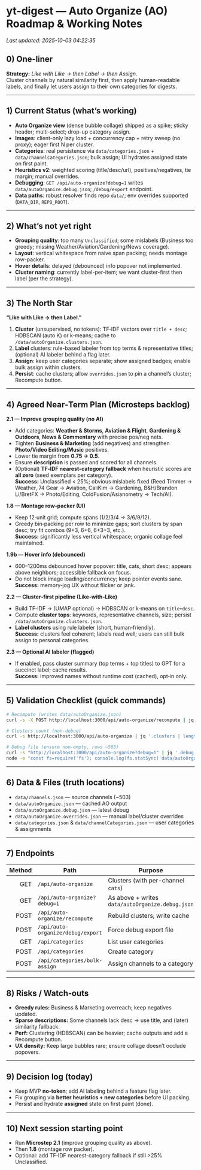 # yt-digest — Auto Organize (AO) Roadmap & Working Notes
_Last updated: 2025-10-03 04:22:35_

## 0) One-liner
**Strategy:** _Like with Like → then Label → then Assign._  
Cluster channels by natural similarity first, then apply human-readable labels, and finally let users assign to their own categories for digests.

---

## 1) Current Status (what’s working)
- **Auto Organize view** (dense bubble collage) shipped as a spike; sticky header; multi-select; drop-up category assign.
- **Images**: client-only lazy load + concurrency cap + retry sweep (no proxy); eager first N per cluster.
- **Categories**: real persistence via `data/categories.json` + `data/channelCategories.json`; bulk assign; UI hydrates assigned state on first paint.
- **Heuristics v2**: weighted scoring (title/desc/url), positives/negatives, tie margin; manual overrides.
- **Debugging**: `GET /api/auto-organize?debug=1` writes `data/autoOrganize.debug.json`; `/debug/export` endpoint.
- **Data paths**: robust resolver finds repo `data/`; env overrides supported (`DATA_DIR`, `REPO_ROOT`).

---

## 2) What’s not yet right
- **Grouping quality**: too many `Unclassified`; some mislabels (Business too greedy; missing Weather/Aviation/Gardening/News coverage).
- **Layout**: vertical whitespace from naive span packing; needs montage row-packer.
- **Hover details**: delayed (debounced) info popover not implemented.
- **Cluster naming**: currently label-per-item; we want cluster-first then label (per the strategy).

---

## 3) The North Star
**“Like with Like → then Label.”**
1. **Cluster** (unsupervised, no tokens): TF‑IDF vectors over `title + desc`; HDBSCAN (auto K) or k‑means; cache to `/data/autoOrganize.clusters.json`.
2. **Label** clusters: rule-based labeler from top terms & representative titles; (optional) AI labeler behind a flag later.
3. **Assign**: keep user categories separate; show assigned badges; enable bulk assign within clusters.
4. **Persist**: cache clusters; allow `overrides.json` to pin a channel’s cluster; Recompute button.

---

## 4) Agreed Near‑Term Plan (Microsteps backlog)
**2.1 — Improve grouping quality (no AI)**
- Add categories: **Weather & Storms**, **Aviation & Flight**, **Gardening & Outdoors**, **News & Commentary** with precise pos/neg nets.
- Tighten **Business & Marketing** (add negatives) and strengthen **Photo/Video Editing/Music** positives.
- Lower tie margin from **0.75 → 0.5**.
- Ensure **description** is passed and scored for all channels.
- (Optional) **TF‑IDF nearest-category fallback** when heuristic scores are **all zero** (seed exemplars per category).  
**Success:** Unclassified < 25%; obvious mislabels fixed (Reed Timmer → Weather, 74 Gear → Aviation, CaliKim → Gardening, B&H/Brandon Li/BretFX → Photo/Editing, ColdFusion/Asianometry → Tech/AI).

**1.8 — Montage row‑packer (UI)**
- Keep 12‑unit grid; compute spans (1/2/3/4 → 3/6/9/12).
- Greedy bin‑packing per row to minimize gaps; sort clusters by span desc; try fit combos (9+3, 6+6, 6+3+3, etc.).  
**Success:** significantly less vertical whitespace; organic collage feel maintained.

**1.9b — Hover info (debounced)**
- 600–1200ms debounced hover popover: title, cats, short desc; appears above neighbors; accessible fallback on focus.
- Do not block image loading/concurrency; keep pointer events sane.  
**Success:** memory‑jog UX without flicker or jank.

**2.2 — Cluster‑first pipeline (Like‑with‑Like)**
- Build TF‑IDF → (UMAP optional) → HDBSCAN or k‑means on `title+desc`.
- Compute **cluster tops**: keywords, representative channels, size; persist `/data/autoOrganize.clusters.json`.
- **Label clusters** using rule labeler (short, human‑friendly).  
**Success:** clusters feel coherent; labels read well; users can still bulk assign to personal categories.

**2.3 — Optional AI labeler (flagged)**
- If enabled, pass cluster summary (top terms + top titles) to GPT for a succinct label; cache results.  
**Success:** improved names without runtime cost (cached), opt‑in only.

---

## 5) Validation Checklist (quick commands)
```bash
# Recompute (writes data/autoOrganize.json)
curl -s -X POST http://localhost:3000/api/auto-organize/recompute | jq

# Clusters count (non-debug)
curl -s http://localhost:3000/api/auto-organize | jq '.clusters | length'

# Debug file (ensure non-empty, rows ~503)
curl -s "http://localhost:3000/api/auto-organize?debug=1" | jq '.debug'
node -e "const fs=require('fs'); console.log(fs.statSync('data/autoOrganize.debug.json').size > 1000 ? "OK" : "Too small")"
```

---

## 6) Data & Files (truth locations)
- `data/channels.json` — source channels (~503)
- `data/autoOrganize.json` — cached AO output
- `data/autoOrganize.debug.json` — latest debug
- `data/autoOrganize.overrides.json` — manual label/cluster overrides
- `data/categories.json` & `data/channelCategories.json` — user categories & assignments

---

## 7) Endpoints
| Method | Path                                   | Purpose |
|-------:|----------------------------------------|---------|
| GET    | `/api/auto-organize`                   | Clusters (with per-channel `cats`) |
| GET    | `/api/auto-organize?debug=1`           | As above + writes `data/autoOrganize.debug.json` |
| POST   | `/api/auto-organize/recompute`         | Rebuild clusters; write cache |
| POST   | `/api/auto-organize/debug/export`      | Force debug export file |
| GET    | `/api/categories`                      | List user categories |
| POST   | `/api/categories`                      | Create category |
| POST   | `/api/categories/bulk-assign`          | Assign channels to a category |

---

## 8) Risks / Watch‑outs
- **Greedy rules:** Business & Marketing overreach; keep negatives updated.
- **Sparse descriptions:** Some channels lack desc → use title, and (later) similarity fallback.
- **Perf:** Clustering (HDBSCAN) can be heavier; cache outputs and add a Recompute button.
- **UX density:** Keep large bubbles rare; ensure collage doesn’t occlude popovers.

---

## 9) Decision log (today)
- Keep MVP **no‑token**; add AI labeling behind a feature flag later.
- Fix grouping via **better heuristics + new categories** before UI packing.
- Persist and hydrate **assigned** state on first paint (done).

---

## 10) Next session starting point
- Run **Microstep 2.1** (improve grouping quality as above).  
- Then **1.8** (montage row packer).  
- Optional: add TF‑IDF nearest-category fallback if still >25% Unclassified.
